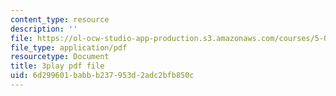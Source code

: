```yaml
---
content_type: resource
description: ''
file: https://ol-ocw-studio-app-production.s3.amazonaws.com/courses/5-07sc-biological-chemistry-i-fall-2013/6d299601babbb237953d2adc2bfb850c_IKXWnA5Xdqo.pdf
file_type: application/pdf
resourcetype: Document
title: 3play pdf file
uid: 6d299601-babb-b237-953d-2adc2bfb850c
---
```

